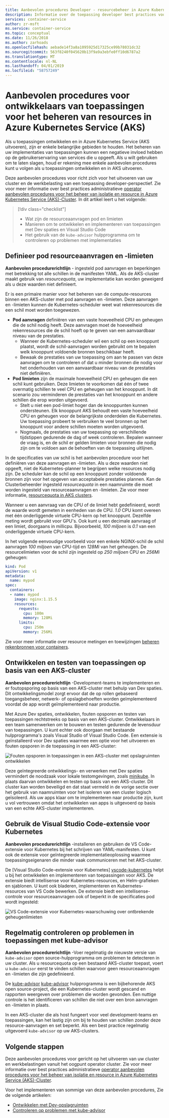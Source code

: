 ```yaml
---
title: Aanbevolen procedures Developer - resourcebeheer in Azure Kubernetes Services (AKS)
description: Informatie over de toepassing developer best practices voor resourcebeheer in Azure Kubernetes Service (AKS)
services: container-service
author: zr-msft
ms.service: container-service
ms.topic: conceptual
ms.date: 11/26/2018
ms.author: zarhoads
ms.openlocfilehash: aebade14f3a8a1095925d17325ce99b78031dc32
ms.sourcegitcommit: 563f8240f045620b13f9a9a3ebfe0ff10d6787a2
ms.translationtype: MT
ms.contentlocale: nl-NL
ms.lasthandoff: 04/01/2019
ms.locfileid: "58757249"
---
```

# <a name="best-practices-for-application-developers-to-manage-resources-in-azure-kubernetes-service-aks"></a>Aanbevolen procedures voor ontwikkelaars van toepassingen voor het beheren van resources in Azure Kubernetes Service (AKS)

Als u toepassingen ontwikkelen en in Azure Kubernetes Service (AKS uitvoeren), zijn er enkele belangrijke gebieden te houden. Het beheren van uw implementaties van toepassingen kunnen een negatieve invloed hebben op de gebruikerservaring van services die u opgeeft. Als u wilt gebruiken om te laten slagen, houd er rekening mee enkele aanbevolen procedures kunt u volgen als u toepassingen ontwikkelen en in AKS uitvoeren.

Deze aanbevolen procedures voor richt zich voor het uitvoeren van uw cluster en de werkbelasting van een toepassing developer-perspectief. Zie voor meer informatie over best practices administratieve [operator aanbevolen procedures voor het beheer van isolatie en resource in Azure Kubernetes Service (AKS)-Cluster][operator-best-practices-isolation]. In dit artikel leert u het volgende:

> [!div class="checklist"]
> * Wat zijn de resourceaanvragen pod en limieten
> * Manieren om te ontwikkelen en implementeren van toepassingen met Dev spaties en Visual Studio Code
> * Het gebruik van de `kube-advisor` hulpprogramma om te controleren op problemen met implementaties

## <a name="define-pod-resource-requests-and-limits"></a>Definieer pod resourceaanvragen en -limieten

**Aanbevolen procedurerichtlijn** - ingesteld pod aanvragen en beperkingen met betrekking tot alle schillen in de manifesten YAML. Als de AKS-cluster maakt gebruik van *resourcequota*, uw implementatie kan worden geweigerd als u deze waarden niet definieert.

Er is een primaire manier voor het beheren van de compute-resources binnen een AKS-cluster met pod aanvragen en -limieten. Deze aanvragen en -limieten kunnen de Kubernetes-scheduler weet wat rekenresources die een schil moet worden toegewezen.

* **Pod aanvragen** definiëren van een vaste hoeveelheid CPU en geheugen die de schil nodig heeft. Deze aanvragen moet de hoeveelheid rekenresources die de schil hoeft op te geven van een aanvaardbaar niveau van de prestaties.
    * Wanneer de Kubernetes-scheduler wil een schil op een knooppunt plaatst, wordt de schil-aanvragen worden gebruikt om te bepalen welk knooppunt voldoende bronnen beschikbaar heeft.
    * Bewaak de prestaties van uw toepassing om aan te passen van deze aanvragen om te controleren of dat u minder bronnen die nodig voor het onderhouden van een aanvaardbaar niveau van de prestaties niet definiëren.
* **Pod limieten** zijn de maximale hoeveelheid CPU en geheugen die een schil kunt gebruiken. Deze limieten te voorkomen dat één of twee overmatig schillen te veel CPU en geheugen van het knooppunt. In dit scenario zou verminderen de prestaties van het knooppunt en andere schillen die erop worden uitgevoerd.
    * Stelt u niet een pod-limiet hoger dan de knooppunten kunnen ondersteunen. Elk knooppunt AKS behoudt een vaste hoeveelheid CPU en geheugen voor de belangrijkste onderdelen die Kubernetes. Uw toepassing probeert te verbruiken te veel bronnen op het knooppunt voor andere schillen moeten worden uitgevoerd.
    * Nogmaals, de prestaties van uw toepassing op verschillende tijdstippen gedurende de dag of week controleren. Bepalen wanneer de vraag is, en de schil er gelden limieten voor bronnen die nodig zijn om te voldoen aan de behoeften van de toepassing uitlijnen.

In de specificaties van uw schil is het aanbevolen procedure voor het definiëren van deze aanvragen en -limieten. Als u deze waarden niet opgeeft, niet de Kubernetes-planner te begrijpen welke resources nodig zijn. De scheduler kan de schil op een knooppunt zonder voldoende bronnen zijn voor het opgeven van acceptabele prestaties plannen. Kan de Clusterbeheerder ingesteld *resourcequota* in een naamruimte die moet worden ingesteld van resourceaanvragen en -limieten. Zie voor meer informatie, [resourcequota in AKS clusters][resource-quotas].

Wanneer u een aanvraag van de CPU of de limiet hebt gedefinieerd, wordt de waarde wordt gemeten in eenheden van de CPU. *1.0* CPU komt overeen met één onderliggende virtuele CPU-kern op het knooppunt. Dezelfde meting wordt gebruikt voor GPU's. Ook kunt u een decimale aanvraag of een limiet, doorgaans in millicpu. Bijvoorbeeld, *100 miljoen* is *0.1* van een onderliggende virtuele CPU-kern.

In het volgende eenvoudige voorbeeld voor een enkele NGINX-schil de schil aanvragen *100 miljoen* van CPU-tijd en *128Mi* van het geheugen. De resourcelimieten voor de schil zijn ingesteld op *250 miljoen* CPU en *256Mi* geheugen:

```yaml
kind: Pod
apiVersion: v1
metadata:
  name: mypod
spec:
  containers:
  - name: mypod
    image: nginx:1.15.5
    resources:
      requests:
        cpu: 100m
        memory: 128Mi
      limits:
        cpu: 250m
        memory: 256Mi
```

Zie voor meer informatie over resource metingen en toewijzingen [beheren rekenbronnen voor containers][k8s-resource-limits].

## <a name="develop-and-debug-applications-against-an-aks-cluster"></a>Ontwikkelen en testen van toepassingen op basis van een AKS-cluster

**Aanbevolen procedurerichtlijn** -Development-teams te implementeren en er foutopsporing op basis van een AKS-cluster met behulp van Dev spaties. Dit ontwikkelingsmodel zorgt ervoor dat de op rollen gebaseerd toegangsbeheer, netwerk- of opslagbehoeften worden geïmplementeerd voordat de app wordt geïmplementeerd naar productie.

Met Azure Dev spaties, ontwikkelen, fouten opsporen en testen van toepassingen rechtstreeks op basis van een AKS-cluster. Ontwikkelaars in een team samenwerken om te bouwen en testen gedurende de levensduur van toepassingen. U kunt echter ook doorgaan met bestaande hulpprogramma's zoals Visual Studio of Visual Studio Code. Een extensie is geïnstalleerd voor Dev spaties waarmee een optie voor het uitvoeren en fouten opsporen in de toepassing in een AKS-cluster:

![Fouten opsporen in toepassingen in een AKS-cluster met opslagruimten ontwikkelen](media/developer-best-practices-resource-management/dev-spaces-debug.png)

Deze geïntegreerde ontwikkelings- en verwerken met Dev spaties vermindert de noodzaak voor lokale testomgevingen, zoals [minikube][minikube]. In plaats daarvan ontwikkelen en testen op basis van een AKS-cluster. Dit cluster kan worden beveiligd en dat staat vermeld in de vorige sectie over het gebruik van naamruimten voor het isoleren van een cluster logisch geïsoleerd. Als uw apps klaar om te implementeren naar productie zijn, kunt u vol vertrouwen omdat het ontwikkelen van apps is uitgevoerd op basis van een echte AKS-cluster implementeren.

## <a name="use-the-visual-studio-code-extension-for-kubernetes"></a>Gebruik de Visual Studio Code-extensie voor Kubernetes

**Aanbevolen procedurerichtlijn** -installeren en gebruiken de VS Code-extensie voor Kubernetes bij het schrijven van YAML-manifesten. U kunt ook de extensie voor geïntegreerde implementatieoplossing waarmee toepassingseigenaren die minder vaak communiceren met het AKS-cluster.

De [Visual Studio Code-extensie voor Kubernetes] [ vscode-kubernetes] helpt u bij het ontwikkelen en implementeren van toepassingen voor AKS. De extensie biedt intellisense voor Kubernetes-resources, en Helm-grafieken en sjablonen. U kunt ook bladeren, implementeren en Kubernetes-resources van VS Code bewerken. De extensie biedt een intellisense-controle voor resourceaanvragen ook of beperkt in de specificaties pod wordt ingesteld:

![VS Code-extensie voor Kubernetes-waarschuwing over ontbrekende geheugenlimieten](media/developer-best-practices-resource-management/vs-code-kubernetes-extension.png)

## <a name="regularly-check-for-application-issues-with-kube-advisor"></a>Regelmatig controleren op problemen in toepassingen met kube-advisor

**Aanbevolen procedurerichtlijn** -Voer regelmatig de nieuwste versie van `kube-advisor` open source-hulpprogramma om problemen te detecteren in uw cluster. Als u resourcequota op een bestaand AKS-cluster toepast, voert u `kube-advisor` eerst te vinden schillen waarvoor geen resourceaanvragen en -limieten die zijn gedefinieerd.

De [kube-advisor] [ kube-advisor] hulpprogramma is een bijbehorende AKS open source-project, die een Kubernetes-cluster wordt gescand en rapporten weergeven over problemen die worden gevonden. Een nuttige controle is het identificeren van schillen die niet over een bron aanvragen en -limieten in plaats.

In een AKS-cluster die als host fungeert voor veel development-teams en toepassingen, kan het lastig zijn om bij te houden van schillen zonder deze resource-aanvragen en set beperkt. Als een best practice regelmatig uitgevoerd `kube-advisor` op uw AKS-clusters.

## <a name="next-steps"></a>Volgende stappen

Deze aanbevolen procedures voor gericht op het uitvoeren van uw cluster en werkbelastingen vanuit het oogpunt operator cluster. Zie voor meer informatie over best practices administratieve [operator aanbevolen procedures voor het beheer van isolatie en resource in Azure Kubernetes Service (AKS)-Cluster][operator-best-practices-isolation].

Voor het implementeren van sommige van deze aanbevolen procedures, Zie de volgende artikelen:

* [Ontwikkelen met Dev-opslagruimten][dev-spaces]
* [Controleren op problemen met kube-advisor][aks-kubeadvisor]

<!-- EXTERNAL LINKS -->
[k8s-resource-limits]: https://kubernetes.io/docs/concepts/configuration/manage-compute-resources-container/
[vscode-kubernetes]: https://github.com/Azure/vscode-kubernetes-tools
[kube-advisor]: https://github.com/Azure/kube-advisor
[minikube]: https://kubernetes.io/docs/setup/minikube/

<!-- INTERNAL LINKS -->
[aks-kubeadvisor]: kube-advisor-tool.md
[dev-spaces]: ../dev-spaces/get-started-netcore.md
[operator-best-practices-isolation]: operator-best-practices-cluster-isolation.md
[resource-quotas]: operator-best-practices-scheduler.md#enforce-resource-quotas
